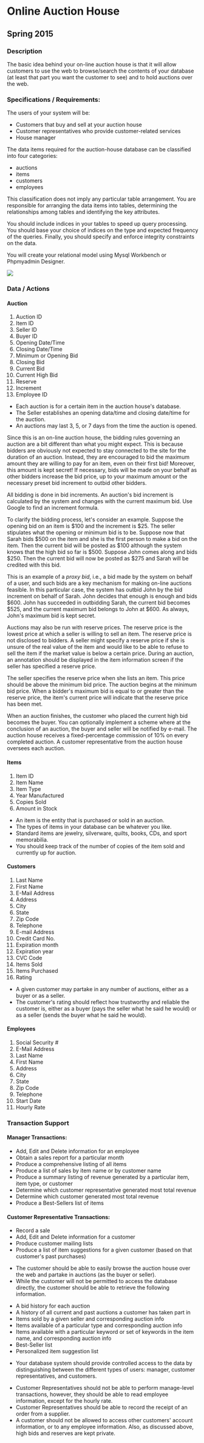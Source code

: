 # Online Auction House

## Spring 2015

### Description

The basic idea behind your on-line auction house is that it will allow customers to use the web to browse/search the contents of your database (at least that part you want the customer to see) and to hold auctions over the web.

### Specifications / Requirements:

The users of your system will be:
- Customers that buy and sell at your auction house
- Customer representatives who provide customer-related services
- House manager

The data items required for the auction-house database can be classified into four categories: 
- auctions
- items
- customers
- employees

This classification does not imply any particular table arrangement. You are responsible for arranging the data items into tables, determining the relationships among tables and identifying the key attributes. 

You should include indices in your tables to speed up query processing. You should base your choice of indices on the type and expected frequency of the queries. Finally, you should specify and enforce integrity constraints on the data.

You will create your relational model using Mysql Workbench or Phpmyadmin Designer. 


![](https://s3.amazonaws.com/f.cl.ly/items/2R0q41330k2k0N1O2G31/diagram.png)

### Data / Actions

#### Auction

1. Auction ID
2. Item ID
3. Seller ID
4. Buyer ID
5. Opening Date/Time
6. Closing Date/Time
7. Minimum or Opening Bid
8. Closing Bid
9. Current Bid
10. Current High Bid
11. Reserve
12. Increment
13. Employee ID

- Each auction is for a certain item in the auction house's database.
- The Seller establishes an opening data/time and closing date/time for the auction. 
- An auctions may last 3, 5, or 7 days from the time the auction is opened.

Since this is an on-line auction house, the bidding rules governing an auction are a bit different than what you might expect. This is because bidders are obviously not expected to stay connected to the site for the duration of an auction. Instead, they are encouraged to bid the maximum amount they are willing to pay for an item, even on their first bid! Moreover, this amount is kept secret! If necessary, bids will be made on your behalf as other bidders increase the bid price, up to your maximum amount or the necessary preset bid increment to outbid other bidders.

All bidding is done in bid increments. An auction's bid increment is calculated by the system and changes with the current maximum bid. Use Google to find an increment formula.

To clarify the bidding process, let's consider an example. Suppose the opening bid on an item is $100 and the increment is $25. The seller stipulates what the opening or minimum bid is to be. Suppose now that Sarah bids $500 on the item and she is the first person to make a bid on the item. Then the current bid will be posted as $100 although the system knows that the high bid so far is $500. Suppose John comes along and bids $250. Then the current bid will now be posted as $275 and Sarah will be credited with this bid.

This is an example of a _proxy bid_, i.e., a bid made by the system on behalf of a user, and such bids are a key mechanism for making on-line auctions feasible. In this particular case, the system has outbid John by the bid increment on behalf of Sarah. John decides that enough is enough and bids $600. John has succeeded in outbidding Sarah, the current bid becomes $525, and the current maximum bid belongs to John at $600. As always, John's maximum bid is kept secret.

Auctions may also be run with reserve prices. The reserve price is the lowest price at which a seller is willing to sell an item. The reserve price is not disclosed to bidders. A seller might specify a reserve price if she is unsure of the real value of the item and would like to be able to refuse to sell the item if the market value is below a certain price. During an auction, an annotation should be displayed in the item information screen if the seller has specified a reserve price.

The seller specifies the reserve price when she lists an item. This price should be above the minimum bid price. The auction begins at the minimum bid price. When a bidder's maximum bid is equal to or greater than the reserve price, the item's current price will indicate that the reserve price has been met.

When an auction finishes, the customer who placed the current high bid becomes the buyer. You can optionally implement a scheme where at the conclusion of an auction, the buyer and seller will be notified by e-mail. The auction house receives a fixed-percentage commission of 10% on every completed auction. A customer representative from the auction house oversees each auction.


#### Items

1. Item ID
2. Item Name
3. Item Type
4. Year Manufactured
5. Copies Sold
6. Amount in Stock

- An item is the entity that is purchased or sold in an auction. 
- The types of items in your database can be whatever you like. 
- Standard items are jewelry, silverware, quilts, books, CDs, and sport memorabilia. 
- You should keep track of the number of copies of the item sold and currently up for auction.

#### Customers

1. Last Name
2. First Name
9. E-Mail Address
3. Address
4. City
5. State
6. Zip Code
7. Telephone
8. E-mail Address
8. Credit Card No.
8. Expiration month
8. Expiration year
8. CVC Code
10. Items Sold
11. Items Purchased
12. Rating

- A given customer may partake in any number of auctions, either as a buyer or as a seller. 
- The customer's rating should reflect how trustworthy and reliable the customer is, either as a buyer (pays the seller what he said he would) or as a seller (sends the buyer what he said he would).

#### Employees

1. Social Security #
9. E-Mail Address
2. Last Name
3. First Name
4. Address
5. City
6. State
7. Zip Code
8. Telephone
9. Start Date
10. Hourly Rate


### Transaction Support

#### Manager Transactions:

* Add, Edit and Delete information for an employee
* Obtain a sales report for a particular month
* Produce a comprehensive listing of all items
* Produce a list of sales by item name or by customer name
* Produce a summary listing of revenue generated by a particular item, item type, or customer
* Determine which customer representative generated most total revenue
* Determine which customer generated most total revenue
* Produce a Best-Sellers list of items

#### Customer Representative Transactions:

* Record a sale
* Add, Edit and Delete information for a customer
* Produce customer mailing lists
* Produce a list of item suggestions for a given customer (based on that customer's past purchases)

- The customer should be able to easily browse the auction house over the web and partake in auctions (as the buyer or seller). 
- While the customer will not be permitted to access the database directly, the customer should be able to retrieve the following information.

* A bid history for each auction
* A history of all current and past auctions a customer has taken part in
* Items sold by a given seller and corresponding auction info
* Items available of a particular type and corresponding auction info
* Items available with a particular keyword or set of keywords in the item name, and corresponding auction info
* Best-Seller list
* Personalized item suggestion list

- Your database system should provide controlled access to the data by distinguishing between the different types of users: manager, customer representatives, and customers.

* Customer Representatives should not be able to perform manage-level transactions, however, they should be able to read employee information, except for the hourly rate.
* Customer Representatives should be able to record the receipt of an order from a supplier.
* A customer should not be allowed to access other customers' account information, or to any employee information. Also, as discussed above, high bids and reserves are kept private.
  